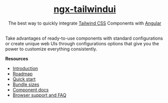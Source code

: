 <a href="https://github.com/William-Mba/ngx-tailwindui">
<div align="center">
    <h1>ngx-tailwindui</h1>
</div>
</a>

<p align="center">
The best way to quickly integrate <a href="https://tailwindcss.com/docs/installation">Tailwind CSS</a> Components with <a href="https://angular.dev/">Angular</a>
<br/>
<br/>

Take advantages of ready-to-use components with standard configurations or create unique web UIs through configurations options that give you the power to customize everything consistently.

**Resources**

-   [Introduction](docs/intro.md)
-   [Roadmap](docs/roadmap.md)
-   [Quick start](docs/quick-start.md)
-   [Bundle sizes](docs/size.md)
-   [Component docs](docs/components/)
-   [Browser support and FAQ](docs/support.md)